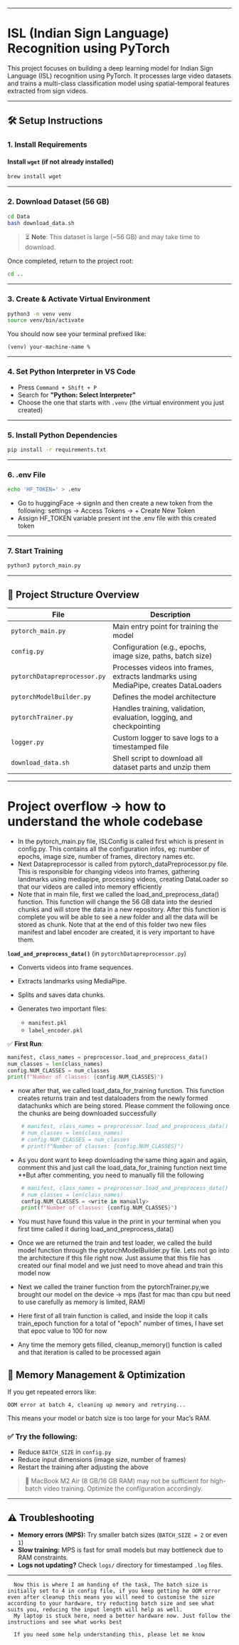 
---


# ISL (Indian Sign Language) Recognition using PyTorch

This project focuses on building a deep learning model for Indian Sign Language (ISL) recognition using PyTorch. It processes large video datasets and trains a multi-class classification model using spatial-temporal features extracted from sign videos.

---

## 🛠️ Setup Instructions

### 1. Install Requirements

#### Install `wget` (if not already installed)

```bash
brew install wget
```


---

### 2. Download Dataset (56 GB)

```bash
cd Data
bash download_data.sh
```

> ⏳ **Note**: This dataset is large (\~56 GB) and may take time to download.

Once completed, return to the project root:

```bash
cd ..
```

---

### 3. Create & Activate Virtual Environment

```bash
python3 -m venv venv
source venv/bin/activate
```

You should now see your terminal prefixed like:

```
(venv) your-machine-name %
```

---

### 4. Set Python Interpreter in VS Code

* Press `Command + Shift + P`
* Search for **"Python: Select Interpreter"**
* Choose the one that starts with `.venv` (the virtual environment you just created)

---

### 5. Install Python Dependencies

```bash
pip install -r requirements.txt
```

---

### 6. .env File

```bash
echo 'HF_TOKEN=' > .env
```
* Go to huggingFace -> signIn and then create a new token from the following: settings -> Access Tokens -> + Create New Token
* Assign HF_TOKEN variable present int the .env file with this created token

---


### 7. Start Training

```bash
python3 pytorch_main.py
```

---

## 📂 Project Structure Overview

| File                         | Description                                                                           |
| ---------------------------- | ------------------------------------------------------------------------------------- |
| `pytorch_main.py`            | Main entry point for training the model                                               |
| `config.py`                  | Configuration (e.g., epochs, image size, paths, batch size)                           |
| `pytorchDatapreprocessor.py` | Processes videos into frames, extracts landmarks using MediaPipe, creates DataLoaders |
| `pytorchModelBuilder.py`     | Defines the model architecture                                                        |
| `pytorchTrainer.py`          | Handles training, validation, evaluation, logging, and checkpointing                  |
| `logger.py`                  | Custom logger to save logs to a timestamped file                                      |
| `download_data.sh`           | Shell script to download all dataset parts and unzip them                             |

---




# Project overflow -> how to understand the whole codebase

* In the pytorch_main.py file, ISLConfig is called first which is present in config.py. This contains all the configuration infos, eg: number of epochs, image size, number of frames, directory names etc.
* Next Datapreprocessor is called from pytorch_dataPreprocessor.py file. This is responsible for changing videos into frames, gathering landmarks using mediapipe, processing videos, creating DataLoader so that our videos are called into memory efficiently
* Note that in main file, first we called the load_and_preprocess_data() function. This function will change the 56 GB data into the desried chunks and will store the data in a new repository. After this function is complete you will be able to see a new folder and all the data will be stored as chunk. Note that at the end of this folder two new files manifest and label encoder are created, it is very important to have them.

 **`load_and_preprocess_data()`** (in `pytorchDatapreprocessor.py`)

   * Converts videos into frame sequences.
   * Extracts landmarks using MediaPipe.
   * Splits and saves data chunks.
   * Generates two important files:

     * `manifest.pkl`
     * `label_encoder.pkl`

   ✅ **First Run**:

   ```python
   manifest, class_names = preprocessor.load_and_preprocess_data()
   num_classes = len(class_names)
   config.NUM_CLASSES = num_classes
   print(f"Number of classes: {config.NUM_CLASSES}")
   ```


* now after that, we called load_data_for_training function. This function creates returns train and test dataloaders from the newly formed datachunks which are being stored. Please comment the following once the chunks are being downloaded successfully


  ```python
   # manifest, class_names = preprocessor.load_and_preprocess_data()
   # num_classes = len(class_names)
   # config.NUM_CLASSES = num_classes
   # print(f"Number of classes: {config.NUM_CLASSES}")
   ```

* As you dont want to keep downloading the same thing again and again, comment this and just call the load_data_for_training function next time
**But after commenting, you need to manually fill the following

  ```python
   # manifest, class_names = preprocessor.load_and_preprocess_data()
   # num_classes = len(class_names)
   config.NUM_CLASSES = <write in manually>
   print(f"Number of classes: {config.NUM_CLASSES}")
   ```

* You must have found this value in the print in your terminal when you first time called it during load_and_preprocess_data()


* Once we are returned the train and test loader, we called the build model function through the pytorchModelBuilder.py file. Lets not go into the architecture if this file right now. Just assume that this file has created our final model and we just need to move ahead and train this model now
* Next we called the trainer function from the pytorchTrainer.py,we brought our model on the device -> mps (fast for mac than cpu but need to use carefully as memory is limited, RAM)
* Here first of all train function is called, and inside the loop it calls train_epoch function for a total of "epoch" number of times, I have set that epoc value to 100 for now
* Any time the memory gets filled, cleanup_memory() function is called and that iteration is called to be processed again


## 🧹 Memory Management & Optimization

If you get repeated errors like:

```
OOM error at batch 4, cleaning up memory and retrying...
```

This means your model or batch size is too large for your Mac’s RAM.

### ✅ Try the following:

* Reduce `BATCH_SIZE` in `config.py`
* Reduce input dimensions (image size, number of frames)
* Restart the training after adjusting the above

> 🧠 MacBook M2 Air (8 GB/16 GB RAM) may not be sufficient for high-batch video training. Optimize the configuration accordingly.

---

## ⚠️ Troubleshooting

* **Memory errors (MPS):** Try smaller batch sizes (`BATCH_SIZE = 2` or even `1`)
* **Slow training:** MPS is fast for small models but may bottleneck due to RAM constraints.
* **Logs not updating?** Check `logs/` directory for timestamped `.log` files.

---

```
  Now this is where I am handing of the task, The batch size is initially set to 4 in config file, if you keep getting he OOM error even after cleanup this means you will need to customise the size according to your hardware, try reducting batch size and see what suits you, reducing the input length will help as well.
  My laptop is stuck here, need a better hardware now. Just follow the instructions and see what works best
```

```
  If you need some help understanding this, please let me know

```

  

